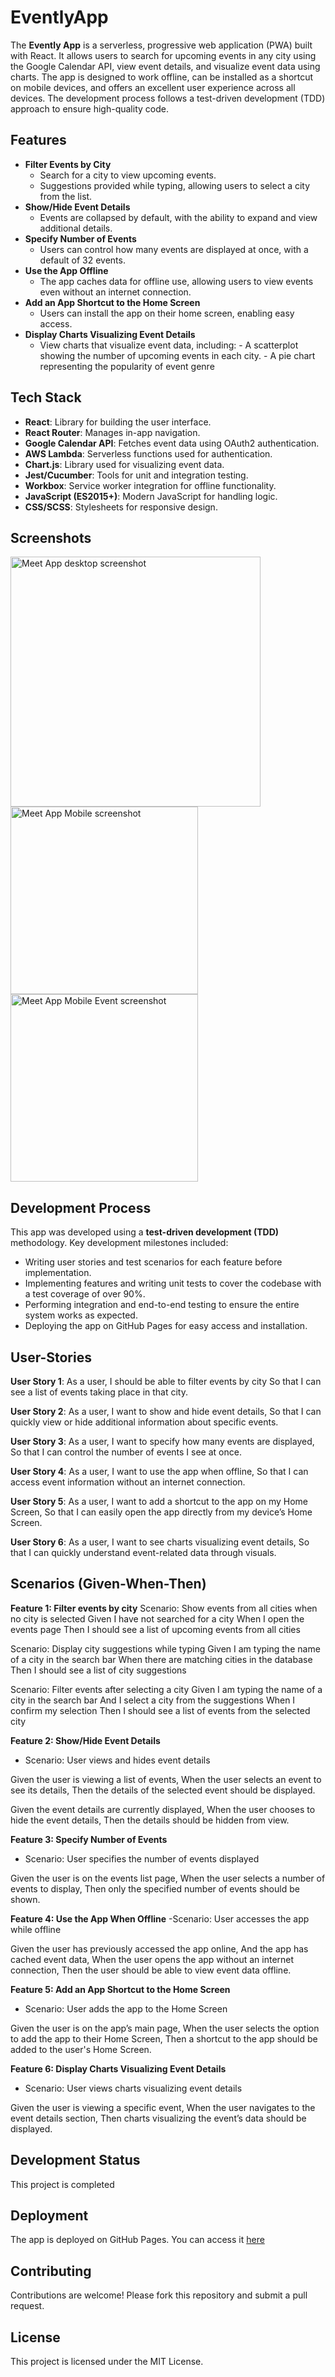 # EventlyApp

The **Evently App** is a serverless, progressive web application (PWA) built with React. It allows users to search for upcoming events in any city using the Google Calendar API, view event details, and visualize event data using charts. The app is designed to work offline, can be installed as a shortcut on mobile devices, and offers an excellent user experience across all devices. The development process follows a test-driven development (TDD) approach to ensure high-quality code.

## Features

- **Filter Events by City**
  - Search for a city to view upcoming events.
  - Suggestions provided while typing, allowing users to select a city from the list.
- **Show/Hide Event Details**
  - Events are collapsed by default, with the ability to expand and view additional details.
- **Specify Number of Events**
  - Users can control how many events are displayed at once, with a default of 32 events.
- **Use the App Offline**
  - The app caches data for offline use, allowing users to view events even without an internet connection.
- **Add an App Shortcut to the Home Screen**
  - Users can install the app on their home screen, enabling easy access.
- **Display Charts Visualizing Event Details**
  - View charts that visualize event data, including: - A scatterplot showing the number of upcoming events in each city. - A pie chart representing the popularity of event genre

## Tech Stack

- **React**: Library for building the user interface.
- **React Router**: Manages in-app navigation.
- **Google Calendar API**: Fetches event data using OAuth2 authentication.
- **AWS Lambda**: Serverless functions used for authentication.
- **Chart.js**: Library used for visualizing event data.
- **Jest/Cucumber**: Tools for unit and integration testing.
- **Workbox**: Service worker integration for offline functionality.
- **JavaScript (ES2015+)**: Modern JavaScript for handling logic.
- **CSS/SCSS**: Stylesheets for responsive design.

## Screenshots

<img src="./public/assets/desktop-view.png" alt="Meet App desktop screenshot" width="400" />
<img src="./public/assets/mobile-view.png" alt="Meet App Mobile screenshot" width="300" />
<img src="./public/assets/mobile2-view.png" alt="Meet App Mobile Event screenshot" width="300" />

## Development Process

This app was developed using a **test-driven development (TDD)** methodology. Key development milestones included:

- Writing user stories and test scenarios for each feature before implementation.
- Implementing features and writing unit tests to cover the codebase with a test coverage of over 90%.
- Performing integration and end-to-end testing to ensure the entire system works as expected.
- Deploying the app on GitHub Pages for easy access and installation.

## User-Stories

**User Story 1**: As a user,
I should be able to filter events by city
So that I can see a list of events taking place in that city.

**User Story 2**: As a user,
I want to show and hide event details,
So that I can quickly view or hide additional information about specific events.

**User Story 3**: As a user,
I want to specify how many events are displayed,
So that I can control the number of events I see at once.

**User Story 4**: As a user,
I want to use the app when offline,
So that I can access event information without an internet connection.

**User Story 5**: As a user,
I want to add a shortcut to the app on my Home Screen,
So that I can easily open the app directly from my device’s Home Screen.

**User Story 6**: As a user,
I want to see charts visualizing event details,
So that I can quickly understand event-related data through visuals.

## Scenarios (Given-When-Then)

**Feature 1: Filter events by city**
Scenario: Show events from all cities when no city is selected
Given I have not searched for a city
When I open the events page
Then I should see a list of upcoming events from all cities

Scenario: Display city suggestions while typing
Given I am typing the name of a city in the search bar
When there are matching cities in the database
Then I should see a list of city suggestions

Scenario: Filter events after selecting a city
Given I am typing the name of a city in the search bar
And I select a city from the suggestions
When I confirm my selection
Then I should see a list of events from the selected city

**Feature 2: Show/Hide Event Details**

- Scenario: User views and hides event details

Given the user is viewing a list of events,
When the user selects an event to see its details,
Then the details of the selected event should be displayed.

Given the event details are currently displayed,
When the user chooses to hide the event details,
Then the details should be hidden from view.

**Feature 3: Specify Number of Events**

- Scenario: User specifies the number of events displayed

Given the user is on the events list page,
When the user selects a number of events to display,
Then only the specified number of events should be shown.

**Feature 4: Use the App When Offline**
-Scenario: User accesses the app while offline

Given the user has previously accessed the app online,
And the app has cached event data,
When the user opens the app without an internet connection,
Then the user should be able to view event data offline.

**Feature 5: Add an App Shortcut to the Home Screen**

- Scenario: User adds the app to the Home Screen

Given the user is on the app’s main page,
When the user selects the option to add the app to their Home Screen,
Then a shortcut to the app should be added to the user's Home Screen.

**Feature 6: Display Charts Visualizing Event Details**

- Scenario: User views charts visualizing event details

Given the user is viewing a specific event,
When the user navigates to the event details section,
Then charts visualizing the event’s data should be displayed.

## Development Status

This project is completed

## Deployment

The app is deployed on GitHub Pages. You can access it [here](https://margaux-works.github.io/Evently/)

## Contributing

Contributions are welcome! Please fork this repository and submit a pull request.

## License

This project is licensed under the MIT License.
